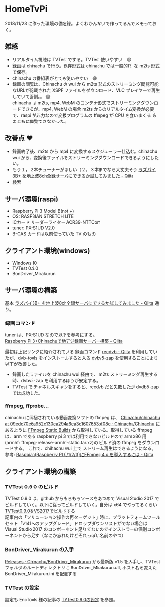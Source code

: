 # HomeTvPi

2018/11/23 に作った環境の備忘録。よくわかんないで作ってるんでメモっておく。

## 雑感
- リアルタイム視聴は TVTest でする。TVTest 使いやすい　:smile:
- 録画は chinachu で行う。保存形式は chinachu では一般的(?) な m2ts 形式で保存。
- chinachu の番組表がとても使いやすい　:smile:
- 録画の閲覧は、Chinachu の wui から m2ts 形式のストリーミング閲覧可能なURLが記載された XSPF ファイルをダウンロード、VLC プレイヤーで再生していて面倒。。 :scream:  
chinachu は m2ts, mp4, WebM のコンテナ形式でストリーミングダウンロードできるが、mp4, WebM の場合 m2ts からのリアルタイム変換が必要で、raspi が非力なので変換プログラムの ffmpeg が CPU を食いまくる ＆ まともに閲覧できなかった。

## 改善点 :heart:
- 録画終了後、m2ts から mp4 に変換するスケジューラー仕込む。chinachu wui から、変換後ファイルをストリーミングダウンロードできるようにしたい。
- もう１，２本チューナーがほしい（２，３本までなら大丈夫そう [ラズパイ3B\+ を地上波8ch全録サーバにできるか試してみました \- Qiita](https://qiita.com/Daigorian/items/165dd3d46663d5ddf6e0)
- 検索

## サーバ環境(raspi)
- Raspberry Pi 3 Model B(not +)  
- OS: RASPBIAN STRETCH LITE
- ICカード リーダーライター ACR39-NTTCom
- tuner: PX-S1UD V2.0
- B-CAS カードは以前使っていた TV のもの

## クライアント環境(windows)
- Windows 10
- TVTest 0.9.0
- BonDriver_Mirakurun

## サーバ環境の構築
基本 [ラズパイ3B\+ を地上波8ch全録サーバにできるか試してみました \- Qiita](https://qiita.com/Daigorian/items/165dd3d46663d5ddf6e0) 通り。

### 録画コマンド
tuner は、PX-S1UD なので以下を参考にする。  
[Raspberry Pi 3\+Chinachuで地デジ録画サーバー構築 \- Qiita](https://qiita.com/shotasano/items/3809b8f3e0b62d51d3c3#%E3%83%81%E3%83%A5%E3%83%BC%E3%83%8A%E3%83%BC%E3%81%AE%E6%BA%96%E5%82%99)

最初は上記リンクに紹介されている 録画コマンド 
[recdvb \- Qiita](https://qiita.com/shotasano/items/3809b8f3e0b62d51d3c3#%E9%8C%B2%E7%94%BB%E7%94%A8%E3%82%B3%E3%83%9E%E3%83%B3%E3%83%89%E3%81%AE%E3%82%A4%E3%83%B3%E3%82%B9%E3%83%88%E3%83%BC%E3%83%AB) を利用していたが、dvb-tools をインストールすると入る dvbv5-zap を使用することにより以下が改善した。  
- 録画したファイルを chinachu wui 経由で、 m2ts ストリーミング再生する時、dvbv5-zap を利用するほうが安定する。
- TVTest で チャネルスキャンをすると、recdvb だと失敗したが dvdb5-zap では成功した。

### ffmpeg, ffprobe...
chinachu に同梱されている動画変換ソフトの ffmpeg は、
[Chinachu/chinachu at 09edc70e6a952c130ca294a6ea3c1607653bf08c · Chinachu/Chinachu](https://github.com/Chinachu/Chinachu/blob/09edc70e6a952c130ca294a6ea3c1607653bf08c/chinachu#L178) にあるように
[FFmpeg Static Builds](https://www.johnvansickle.com/ffmpeg/) から取得している。取得している ffmpeg は、arm である raspberry pi 3 では利用できないビルドので arm x86 用(armhf: ffmpeg-release-armhf-static.tar.xz)の ビルド済の ffmpeg をダウンロードする。 これで、chihachu wui 上で ストリーム再生はできるようになる。    
参考: [Raspbian\(Raspberry PI 0/1/2/3\)にFFmpeg 4\.x を導入するには \- Qiita](https://qiita.com/hirohiro77/items/14ca3ad0c593fc4990af)

## クライアント環境の構築
### TVTest 0.9.0 のビルド
TVTest 0.9.0 は、github からもろもろソースをあつめて Visual Studio 2017 でビルドしていく。以下に従ってビルドしていく。自分は x64 でやってるくらい  
[TVTest0\.9\.0をVS2017でビルドする](https://enctools.com/tvtest-vs2017-build/)  
記事内の「ソリューション操作の再ターゲット」時に、プラットフォームツールセット「v141へのアップグレード」ドロップダウンリストがでない場合は Visual Studio 2017 のコンポーネント足りてないのでインストラーの個別コンポーネントから足す（なにか忘れたけどそれっぽい名前のやつ）

### BonDriver_Mirakurun の入手
[Releases · Chinachu/BonDriver\_Mirakurun](https://github.com/Chinachu/BonDriver_Mirakurun/releases) から最新版 v1.5 を入手し、TVTest フォルダのルートディレクトリに BonDriver_Mirakurun.dll, ホスト名を変えた BonDriver_Mirakurun.ini を配置する

### TVTest の設定
設定も EncTools 様の記事の [TVTest0\.9\.0の設定](https://enctools.com/tvtest-settings/) を参照。









